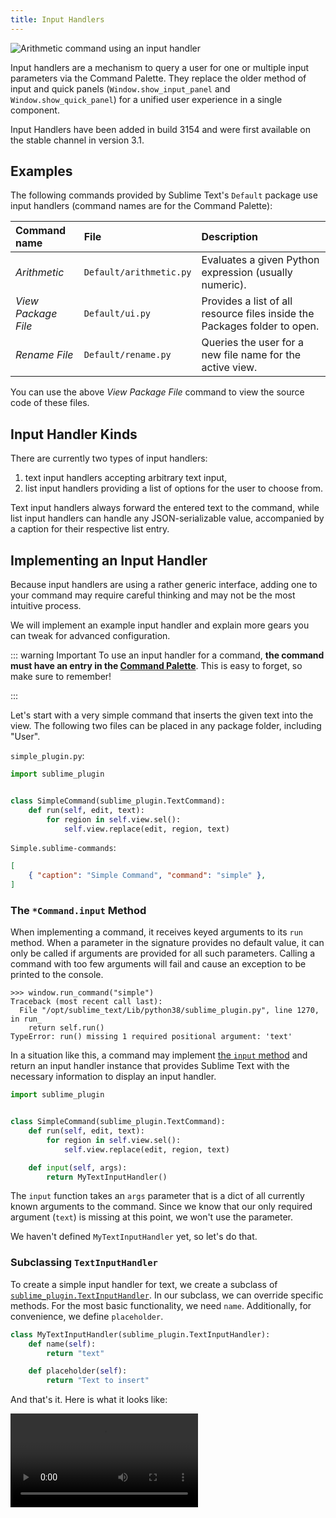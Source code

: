 ```yaml
---
title: Input Handlers
---
```


![Arithmetic command using an input handler](./images/arithmetic.png)

Input handlers are a mechanism
to query a user for one or multiple input parameters
via the Command Palette.
They replace the older method of input and quick panels
(`Window.show_input_panel` and `Window.show_quick_panel`)
for a unified user experience in a single component.

Input Handlers have been added in build 3154
and were first available on the stable channel in version 3.1.

## Examples

The following commands provided by Sublime Text's `Default` package
use input handlers
(command names are for the Command Palette):

| Command name | File | Description |
|:-|:-|:-|
| *Arithmetic* | `Default/arithmetic.py` | Evaluates a given Python expression (usually numeric). |
| *View Package File* | `Default/ui.py` | Provides a list of all resource files inside the Packages folder to open. |
| *Rename File* | `Default/rename.py` | Queries the user for a new file name for the active view. |

You can use the above *View Package File* command
to view the source code of these files.


## Input Handler Kinds

There are currently two types of input handlers:

1. text input handlers accepting arbitrary text input,
1. list input handlers providing a list of options for the user to choose from.

Text input handlers always forward the entered text to the command,
while list input handlers can handle any JSON-serializable value,
accompanied by a caption for their respective list entry.


## Implementing an Input Handler

Because input handlers are using a rather generic interface,
adding one to your command
may require careful thinking
and may not be the most intuitive process.

We will implement an example input handler
and explain more gears you can tweak
for advanced configuration.

::: warning Important
To use an input handler for a command,
**the command must have an entry in the [Command Palette][]**.
This is easy to forget,
so make sure to remember!

[Command Palette]: ../command_palette.md
:::

Let's start with a very simple command
that inserts the given text into the view.
The following two files
can be placed in any package folder,
including "User".

`simple_plugin.py`:
``` py
import sublime_plugin


class SimpleCommand(sublime_plugin.TextCommand):
    def run(self, edit, text):
        for region in self.view.sel():
            self.view.replace(edit, region, text)
```

`Simple.sublime-commands`:
``` json
[
    { "caption": "Simple Command", "command": "simple" },
]
```


### The `*Command.input` Method

When implementing a command,
it receives keyed arguments to its `run` method.
When a parameter in the signature provides no default value,
it can only be called if arguments are provided for all such parameters.
Calling a command with too few arguments will fail
and cause an exception to be printed to the console.

```
>>> window.run_command("simple")
Traceback (most recent call last):
  File "/opt/sublime_text/Lib/python38/sublime_plugin.py", line 1270, in run_
    return self.run()
TypeError: run() missing 1 required positional argument: 'text'
```

In a situation like this,
a command may implement [the `input` method][api-TextCommand]
and return an input handler instance
that provides Sublime Text
with the necessary information
to display an input handler.

``` py {9-10}
import sublime_plugin


class SimpleCommand(sublime_plugin.TextCommand):
    def run(self, edit, text):
        for region in self.view.sel():
            self.view.replace(edit, region, text)

    def input(self, args):
        return MyTextInputHandler()
```

The `input` function takes an `args` parameter
that is a dict of all currently known arguments to the command.
Since we know that our only required argument (`text`)
is missing at this point,
we won't use the parameter.

We haven't defined `MyTextInputHandler` yet,
so let's do that.


### Subclassing `TextInputHandler`

To create a simple input handler for text,
we create a subclass of [`sublime_plugin.TextInputHandler`][api-TextInputHandler].
In our subclass,
we can override specific methods.
For the most basic functionality,
we need `name`.
Additionally, for convenience,
we define `placeholder`.

``` py
class MyTextInputHandler(sublime_plugin.TextInputHandler):
    def name(self):
        return "text"

    def placeholder(self):
        return "Text to insert"
```

And that's it.
Here is what it looks like:

<video controls src="./images/simple_input_handler.mp4" />

::: tip
Of course, you can still call the command like before
from a key binding or via the console.
When all required arguments are provided,
the input handler will be skipped
and the command run immediately.
:::


### Rendering a Preview

The `preview` method is called
for every modification of the entered text
and allows to show a small preview
below the Command Palette.
The preview can either be pure text
or can use [minihtml][]
for a markup-enabled format.

[minihtml]: https://www.sublimetext.com/docs/minihtml.html

The following snippet extends our input handler from earlier
to show the amount of characters that will be inserted:

``` py
class MyTextInputHandler(sublime_plugin.TextInputHandler):
    def name(self):
        return "text"

    def placeholder(self):
        return "Text to insert"

    def preview(self, text):
        return "Characters: {}".format(len(text))
```

There are additional methods that can be overriden.
These are described [in the documentation][api-TextInputHandler].


### Using Dynamic Data

You may have noticed that our `MyTextInputHandler` class
is entirely separate from our `SampleCommand`.
In the event that we want the input handler
to depend on some dynamic data,
such as the current view's selection,
we will have to provide such values
to the input handler's constructor.

The following snippet passes the text command's `View` instance
to the input handler's constructor.
The constructor itself stores the instance
in an instance attribute
and later accesses it from `preview`.

``` py {10,14-15,25}
import sublime_plugin


class SimpleCommand(sublime_plugin.TextCommand):
    def run(self, edit, text):
        for region in self.view.sel():
            self.view.replace(edit, region, text)

    def input(self, args):
        return MyTextInputHandler(self.view)


class MyTextInputHandler(sublime_plugin.TextInputHandler):
    def __init__(self, view):
        self.view = view

    def name(self):
        return "text"

    def placeholder(self):
        return "Text to insert"

    def preview(self, text):
        return ("Selections: {}, Characters: {}"
                .format(len(self.view.sel()), len(text)))
```

<video controls src="./images/simple_input_handler_preview.mp4" />


## Providing a List Of Options With `ListInputHandler`

Instead of free form input,
you can provide the user
with a list of values
that they can choose from.
This is done by sublassing `sublime_plugin.ListInputHandler`
and providing an `list_items` method
that returns a list of values to choose from.
This list can either be a list of strings
or a list of tuples,
where the first element indicates the text to be shown
and the second element the value to insert as the command's argument.

Following is a small example command
that offers a list of [named HTML entities][]
using the built-in [`html.entities`][] module:

[named HTML entities]: https://html.spec.whatwg.org/multipage/syntax.html#character-references
[`html.entities`]: https://docs.python.org/3/library/html.entities.html


```py {16-17}
from html.entities import html5

import sublime_plugin


class InsertHtmlEntityCommand(sublime_plugin.TextCommand):
    def run(self, edit, entity):
        for region in self.view.sel():
            self.view.replace(edit, region, "&" + entity)

    def input(self, args):
        return EntityInputHandler()


class EntityInputHandler(sublime_plugin.ListInputHandler):
    def list_items(self):
        return sorted(html5.keys())

    def preview(self, value):
        return "Character: {}".format(html5.get(value))
```

::: tip
Notice how we don't implement `name` here,
because Sublime Text can automatically infer
the input handler's target argument name
from the class name,
using the same logic as for command names
but stripping "InputHandler" instead.
:::

::: warning Reminder
Remember that you need to make the above command
available to the Command Palette
by specifying it in a `.sublime-commands` file.

``` json
[
  { "caption": "Insert Html Entity", "command": "insert_html_entity" },
]
```
:::

Here is what it looks like in action:

<video controls src="./images/list_input_handler.mp4" />


## Implementing Multiple Input Handlers

When a command requires multiple arguments
that the user must provide,
things change a bit.
Notably, you know must add logic inside `input`
that returns the appropriate input handler
based on which arguments are still missing.
The order in which these are returned matters,
because input handlers that received input
remain visible in the Command Palette
to visualize the current input step
in a breadcrumbs style.
And finally, the input handlers' `description` methods will be used
to render text for these breadcrumbs.
(Since the default behavior is to show the inserted value,
this is used only rarely.)

Let's write a command that multiplies two operands.

``` py
import sublime_plugin


class MultiplyCommand(sublime_plugin.TextCommand):
    def run(self, edit, operand1, operand2):
        result = float(operand1) * float(operand2)
        for region in self.view.sel():
            self.view.replace(edit, region, str(result))

    def input(self, args):
        for name in ['operand1', 'operand2']:
            if name not in args:
                return NumberInputHandler(name)


class NumberInputHandler(sublime_plugin.TextInputHandler):
    def __init__(self, name):
        self._name = name

    def name(self):
        return self._name

    def placeholder(self):
        return "Number"

    def validate(self, text):
        try:
            float(text)
        except ValueError:
            return False
        else:
            return True
```

::: tip
In this command, we only used a single input handler class for two parameters
by returning an instance variable in the `name` function.
:::

<video controls src="./images/multiply_input.mp4" />

The command works as it advertises.
It asks for two numbers when invoked from the command palette consecutively.
However, it does not show a breadcrumb for the first operand
after we confirmed it.
This is because the `input` command is re-run after the first argument,
since we need two arguments,
and information about the previous input handler is lost.

::: tip
Having problems running this command?
Did you add a `.sublime-commands` entry for it?
:::


### The `next_input` Method

To show the before-mentioned breadcrumb,
the first input handler needs to know
what input handler should be the next
and return it in a `next_input` method.

You could do so in a static way,
but let's try a dynamic approach.
Remember that you don't need to ask
for the second argument
if it was already provided.


``` py {10-14,19,27-29}
import sublime_plugin


class MultiplyCommand(sublime_plugin.TextCommand):
    def run(self, edit, operand1, operand2):
        result = float(operand1) * float(operand2)
        for region in self.view.sel():
            self.view.replace(edit, region, str(result))

    def input(self, args):
        names = [name for name in ['operand1', 'operand2']
                 if name not in args]
        if names:
            return MultiNumberInputHandler(names)


class MultiNumberInputHandler(sublime_plugin.TextInputHandler):
    def __init__(self, names):
        self._name, *self.next_names = names

    def name(self):
        return self._name

    def placeholder(self):
        return "Number"

    def next_input(self, args):
        if self.next_names:
            return MultiNumberInputHandler(self.next_names)

    def validate(self, text):
        try:
            float(text)
        except ValueError:
            return False
        else:
            return True
```

In this command,
we collect all the arguments we need from the first call
and change `NumberInputHandler` to `MultiNumberInputHandler`
that accepts a list of argument names to query.
The destructuring assignment in line 19
splits the list into a "first" and "rest",
so that the rest of the required arguments can be returned
in the `next_input` method.

Let's see how it looks when invoked:

<video controls src="./images/multiply_next_input.mp4" />

::: tip
Both `NumberInputHandler` and `MultiNumberInputHandler`
implement a `validate` method that returns a boolean
if the passed text can be parsed into a floating point number.
The effect is that for non-numeric text the input is rejected
and nothing happens when pressing <Key k="enter" />.
Try for yourself!
:::


## Code Archive

The final code examples presented on this page
[have been uploaded to a Gist][gist].
You can download a [zipball][] of it
and extract it into a local package of your choice
to experiment with them.

[gist]: https://gist.github.com/FichteFoll/f850a62323c461ef7c54eb2cf623b033
[zipball]: https://gist.github.com/FichteFoll/f850a62323c461ef7c54eb2cf623b033/archive/master.zip


## Invoking Commands With Input Handlers

When invoking a command with an input handler
and without all required arguments
from a plugin or key binding,
it is advised to use the `show_overlay` command.
Commands invoked that way
will have their `input` method called
before ST attempts to call `run`,
resulting in more predictable behavior.
Otherwise, Sublime Text will try to run the command as normally
(running its `run` method)
and only check the command's `input` method
if the call failed because of insufficient arguments.

**Examples**:

``` py
view.run_command(
    'show_overlay',
    {'overlay': 'command_palette', 'command': 'multiply', 'args': {'operand1': 12}},
)
```

``` json
{
    "command": "show_overlay",
    "args": {
        "overlay": "command_palette",
        "command": "multiply",
        "args": {"operand1": 12}
    },
}
```

## Caveats

- As mentioned countless times already,
  there must be an entry for the Command Palette
  to be able to use input handlers.

- A command's `input` method may be called multiple times
  until the user can access it.

- `is_visible` and `is_enabled` cannot decide their return value
  based on the given arguments
  when an input handler is involved.
  ([#3249](https://github.com/sublimehq/sublime_text/issues/3249))


[api-TextCommand]: https://www.sublimetext.com/docs/api_reference.html#sublime_plugin.TextCommand
[api-TextInputHandler]: https://www.sublimetext.com/docs/api_reference.html#sublime_plugin.TextInputHandler
